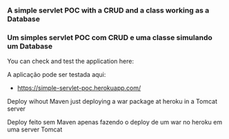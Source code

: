 ### A simple servlet POC with a CRUD and a class working as a Database

### Um simples servlet POC com CRUD e uma classe simulando um Database

You can check and test the application here: 

A aplicação pode ser testada aqui:
 
 - https://simple-servlet-poc.herokuapp.com/

Deploy wihout Maven just deploying a war package at heroku in a Tomcat server

Deploy feito sem Maven apenas fazendo o deploy de um war no heroku em uma server Tomcat
